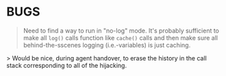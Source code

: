# BUGS

> Need to find a way to run in "no-log" mode. It's probably sufficient to make all `log()` calls function like `cache()` calls and then make sure all behind-the-sscenes logging (i.e.-variables) is just caching.

<span/>
> Would be nice, during agent handover, to erase the history in the call stack corresponding to all of the hijacking.

<span/>
